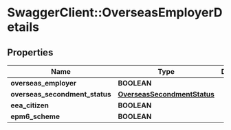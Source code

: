 # SwaggerClient::OverseasEmployerDetails

## Properties
Name | Type | Description | Notes
------------ | ------------- | ------------- | -------------
**overseas_employer** | **BOOLEAN** |  | [optional] 
**overseas_secondment_status** | [**OverseasSecondmentStatus**](OverseasSecondmentStatus.md) |  | [optional] 
**eea_citizen** | **BOOLEAN** |  | [optional] 
**epm6_scheme** | **BOOLEAN** |  | [optional] 

